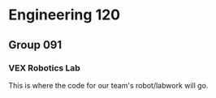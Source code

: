 # Engineering 120
## Group 091
### VEX Robotics Lab

This is where the code for our team's robot/labwork will go. 
